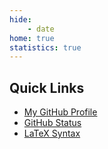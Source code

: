 ```yaml
---
hide:
    - date
home: true
statistics: true
---
```


## Quick Links

- [My GitHub Profile](https://github.com/QiuHong-1202)
- [GitHub Status](https://www.githubstatus.com/)
- [LaTeX Syntax](https://qiuhong-1202.github.io/Tutorial/LaTeX/)